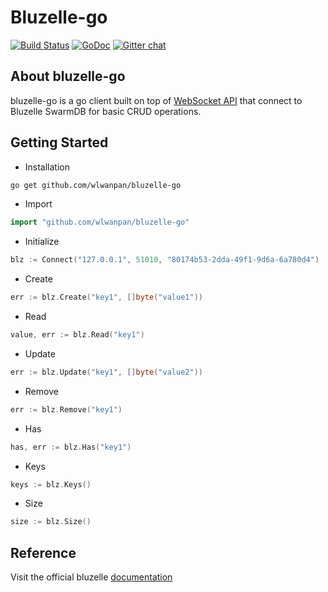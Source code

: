 # Bluzelle-go

[![Build Status](https://travis-ci.org/wlwanpan/bluzelle-go.svg?branch=master)](https://travis-ci.org/bluzelle/swarmDB)
[![GoDoc](https://godoc.org/github.com/wlwanpan/bluzelle-go?status.svg)](https://godoc.org/github.com/wlwanpan/bluzelle-go)
[![Gitter chat](https://img.shields.io/gitter/room/nwjs/nw.js.svg?style=flat-square)](https://gitter.im/bluzelle)

## About bluzelle-go

bluzelle-go is a go client built on top of [WebSocket API](https://bluzelle.github.io/api/#websocket-api) that connect to Bluzelle SwarmDB for basic CRUD operations.

## Getting Started

- Installation
```bash
go get github.com/wlwanpan/bluzelle-go
```

- Import
```go
import "github.com/wlwanpan/bluzelle-go"
```

- Initialize
```go
blz := Connect("127.0.0.1", 51010, "80174b53-2dda-49f1-9d6a-6a780d4")
```

- Create
```go
err := blz.Create("key1", []byte("value1"))
```

- Read
```go
value, err := blz.Read("key1")
```

- Update
```go
err := blz.Update("key1", []byte("value2"))
```

- Remove
```go
err := blz.Remove("key1")
```

- Has
```go
has, err := blz.Has("key1")
```

- Keys
```go
keys := blz.Keys()
```

- Size
```go
size := blz.Size()
```

## Reference

Visit the official bluzelle [documentation](https://bluzelle.github.io/api/)
